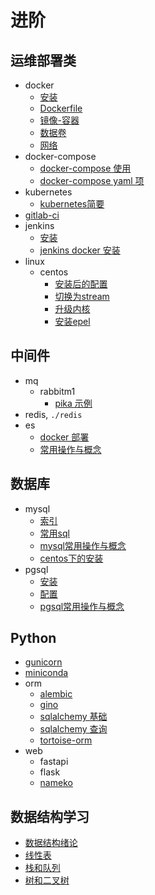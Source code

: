 # 进阶

## 运维部署类

- docker
  - [安装](./docker/install.md)
  - [Dockerfile](./docker/usages/构建之Dockerfile.md)
  - [镜像-容器](./docker/usages/镜像-容器-导出导入.md)
  - [数据卷](./docker/usages/数据卷.md)
  - [网络](./docker/usages/网络.md)
- docker-compose
  - [docker-compose 使用](./docker/compose/0-1.md)
  - [docker-compose yaml 项](./docker/compose/yaml-项.md)
- kubernetes
  - [kubernetes简要](./kubernetes/records-1/0-1-概要基础概念.md)
- [gitlab-ci](./gitlab-ci/start.md)
- jenkins
  - [安装](./jenkins/install.md)
  - [jenkins docker 安装](./jenkins/install-2.md)
- linux
  - centos
    - [安装后的配置](./linux/centos/安装后配置.md)
    - [切换为stream](./linux/centos/切换到stream.md)
    - [升级内核](./linux/centos/升级内核.md)
    - [安装epel](./linux/centos/epel.md)

## 中间件

- mq
  - rabbitm1
    - [pika 示例](./mq/rabbitmq/pika.md)
- redis, `./redis`
- es
  - [docker 部署](./elasticsearch/docker/0-3-docker.md)
  - [常用操作与概念](./elasticsearch/records-1/0-1-概要.md)

## 数据库

- mysql
  - [索引](./database/mysql/索引篇/1-B+Tree.md)
  - [常用sql](./database/mysql/sqls/1.md)
  - [mysql常用操作与概念](./database/mysql/usages/4-mysql-1.md)
  - [centos下的安装](./database/mysql/install.md)
- pgsql
  - [安装](./database/postgresql/install.md)
  - [配置](./database/postgresql/config.md)
  - [pgsql常用操作与概念](./database/postgresql/usages/0-1.md)

## Python

- [gunicorn](./python/gunicorn/settings.py)
- [miniconda](./python/miniconda/安装.md)
- orm
  - [alembic](./python/orm/alembic/2.md)
  - [gino](./python/orm/gino/crud.md)
  - [sqlalchemy 基础](././python/orm/sqlalchemy/sqlalchemy.md)
  - [sqlalchemy 查询](./python/orm/sqlalchemy/sqlalchemy-查询.md)
  - [tortoise-orm](./python/orm/tortoise_orm/0-1-概要.md)
- web
  - fastapi
  - flask
  - [nameko](./python/web/nameko/README.md)

## 数据结构学习

- [数据结构绪论](./data_struct/1-数据结构术语.md)
- [线性表](./data_struct/2-线性表.md)
- [栈和队列](./data_struct/3-栈和队列.md)
- [树和二叉树](./data_struct/4-树和二叉树.md)
